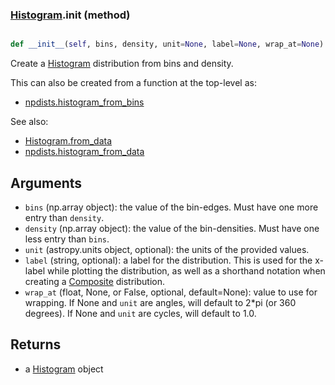 ### [Histogram](Histogram.md).__init__ (method)


```py

def __init__(self, bins, density, unit=None, label=None, wrap_at=None)

```



Create a [Histogram](Histogram.md) distribution from bins and density.

This can also be created from a function at the top-level as:

* [npdists.histogram_from_bins](npdists.histogram_from_bins.md)

See also:

* [Histogram.from_data](Histogram.from_data.md)
* [npdists.histogram_from_data](npdists.histogram_from_data.md)

Arguments
--------------
* `bins` (np.array object): the value of the bin-edges.  Must have one more
    entry than `density`.
* `density` (np.array object): the value of the bin-densities.  Must have one
    less entry than `bins`.
* `unit` (astropy.units object, optional): the units of the provided values.
* `label` (string, optional): a label for the distribution.  This is used
    for the x-label while plotting the distribution, as well as a shorthand
    notation when creating a [Composite](Composite.md) distribution.
* `wrap_at` (float, None, or False, optional, default=None): value to
    use for wrapping.  If None and `unit` are angles, will default to
    2*pi (or 360 degrees).  If None and `unit` are cycles, will default
    to 1.0.

Returns
--------
* a [Histogram](Histogram.md) object


